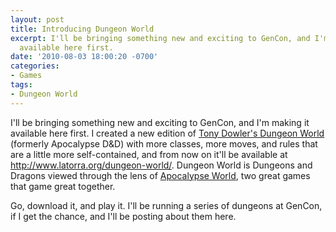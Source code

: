 ```yaml
---
layout: post
title: Introducing Dungeon World
excerpt: I'll be bringing something new and exciting to GenCon, and I'm making it
  available here first.
date: '2010-08-03 18:00:20 -0700'
categories:
- Games
tags:
- Dungeon World
---
```

I'll be bringing something new and exciting to GenCon, and I'm making it available here first. I created a new edition of <a href="http://apocalypse-world.com/forums/index.php?PHPSESSID=i35st8blgc47gre6v3ft0nc4v10umgfr&board=19.0" target="_blank">Tony Dowler's Dungeon World</a> (formerly Apocalypse D&D) with more classes, more moves, and rules that are a little more self-contained, and from now on it'll be available at <a href="http://www.latorra.org/dungeon-world/">http://www.latorra.org/dungeon-world/</a>. Dungeon World is Dungeons and Dragons viewed through the lens of <a href="http://apocalypse-world.com/" target="_blank">Apocalypse World</a>, two great games that game great together.

Go, download it, and play it. I'll be running a series of dungeons at GenCon, if I get the chance, and I'll be posting about them here.
